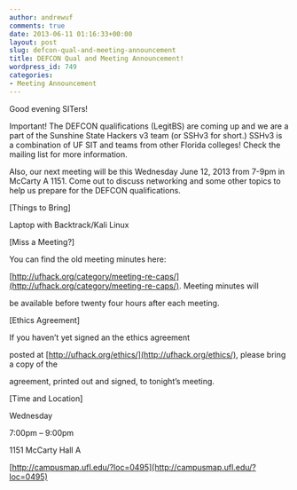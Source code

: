 ```yaml
---
author: andrewuf
comments: true
date: 2013-06-11 01:16:33+00:00
layout: post
slug: defcon-qual-and-meeting-announcement
title: DEFCON Qual and Meeting Announcement!
wordpress_id: 749
categories:
- Meeting Announcement
---
```


Good evening SITers!







Important! The DEFCON qualifications (LegitBS) are coming up and we are a part of the Sunshine State Hackers v3 team (or SSHv3 for short.) SSHv3 is a combination of UF SIT and teams from other Florida colleges! Check the mailing list for more information.







Also, our next meeting will be this Wednesday June 12, 2013 from 7-9pm in McCarty A 1151. Come out to discuss networking and some other topics to help us prepare for the DEFCON qualifications.










[Things to Bring]




Laptop with Backtrack/Kali Linux










[Miss a Meeting?]




You can find the old meeting minutes here:




[http://ufhack.org/category/meeting-re-caps/](http://ufhack.org/category/meeting-re-caps/). Meeting minutes will




be available before twenty four hours after each meeting.










[Ethics Agreement]




If you haven’t yet signed an the ethics agreement




posted at [http://ufhack.org/ethics/](http://ufhack.org/ethics/), please bring a copy of the




agreement, printed out and signed, to tonight’s meeting.










[Time and Location]




Wednesday




7:00pm – 9:00pm




1151 McCarty Hall A




[http://campusmap.ufl.edu/?loc=0495](http://campusmap.ufl.edu/?loc=0495)
